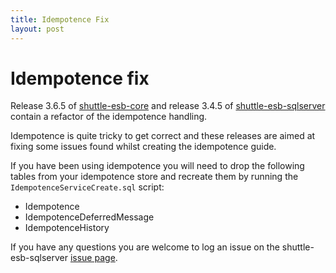 ```yaml
---
title: Idempotence Fix
layout: post
---
```


# Idempotence fix

Release 3.6.5 of [shuttle-esb-core](https://github.com/Shuttle/shuttle-esb-core/releases/tag/v3.6.5) and release 3.4.5 of [shuttle-esb-sqlserver](https://github.com/Shuttle/shuttle-esb-sqlserver/releases/tag/v3.4.5) contain a refactor of the idempotence handling.

Idempotence is quite tricky to get correct and these releases are aimed at fixing some issues found whilst creating the idempotence guide.

If you have been using idempotence you will need to drop the following tables from your idempotence store and recreate them by running the `IdempotenceServiceCreate.sql` script:

- Idempotence
- IdempotenceDeferredMessage
- IdempotenceHistory

If you have any questions you are welcome to log an issue on the shuttle-esb-sqlserver [issue page](https://github.com/Shuttle/shuttle-esb-sqlserver/issues).
